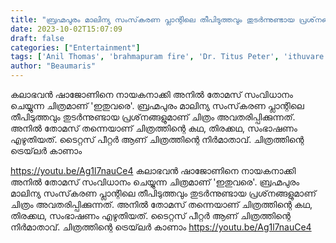 ```yaml
---
title: "ബ്രഹ്മപുരം മാലിന്യ സംസ്‌കരണ പ്ലാന്റിലെ തീപിടുത്തവും തുടര്‍ന്നുണ്ടായ പ്രശ്‌നങ്ങളും, 'ഇതുവരെ' ട്രെയ്‌ലർ"
date: 2023-10-02T15:07:09
draft: false
categories: ["Entertainment"]
tags: ['Anil Thomas', 'brahmapuram fire', 'Dr. Titus Peter', 'ithuvare', 'Kalabhavan Shajohn', 'Official Trailer']
author: "Beaumaris"
---
```


കലാഭവന്‍ ഷാജോണിനെ നായകനാക്കി അനില്‍ തോമസ് സംവിധാനം ചെയ്യുന്ന ചിത്രമാണ് 'ഇതുവരെ'. ബ്രഹ്മപുരം മാലിന്യ സംസ്‌കരണ പ്ലാന്റിലെ തീപിടുത്തവും തുടര്‍ന്നുണ്ടായ പ്രശ്‌നങ്ങളുമാണ് ചിത്രം അവതരിപ്പിക്കുന്നത്. അനില്‍ തോമസ് തന്നെയാണ് ചിത്രത്തിന്റെ കഥ, തിരക്കഥ, സംഭാഷണം എഴുതിയത്. ടൈറ്റസ് പീറ്റര്‍ ആണ് ചിത്രത്തിന്റെ നിര്‍മാതാവ്. ചിത്രത്തിന്റെ ട്രെയ്‌ലർ കാണാം

https://youtu.be/Ag1l7nauCe4
കലാഭവന്‍ ഷാജോണിനെ നായകനാക്കി അനില്‍ തോമസ് സംവിധാനം ചെയ്യുന്ന ചിത്രമാണ് 'ഇതുവരെ'. ബ്രഹ്മപുരം മാലിന്യ സംസ്‌കരണ പ്ലാന്റിലെ തീപിടുത്തവും തുടര്‍ന്നുണ്ടായ പ്രശ്‌നങ്ങളുമാണ് ചിത്രം അവതരിപ്പിക്കുന്നത്. അനില്‍ തോമസ് തന്നെയാണ് ചിത്രത്തിന്റെ കഥ, തിരക്കഥ, സംഭാഷണം എഴുതിയത്. ടൈറ്റസ് പീറ്റര്‍ ആണ് ചിത്രത്തിന്റെ നിര്‍മാതാവ്. ചിത്രത്തിന്റെ ട്രെയ്‌ലർ കാണാം https://youtu.be/Ag1l7nauCe4
